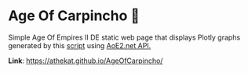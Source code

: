 # Age Of Carpincho :space_invader:
Simple Age Of Empires II DE static web page that displays Plotly graphs generated by this [script](https://github.com/alanthekat/eloRating_PlayedGames) using [AoE2.net API.](https://aoe2.net/#api)

**Link**: https://athekat.github.io/AgeOfCarpincho/

